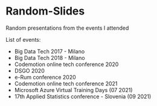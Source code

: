 # Random-Slides
Random presentations from the events I attended

List of events:
- Big Data Tech 2017 - Milano
- Big Data Tech 2018 - Milano
- Codemotion online tech conference 2020
- DSGO 2020
- e-Rum conference 2020
- Codemotion online tech conference 2021
- Microsoft Azure Virtual Training Days (07 2021)
- 17th Applied Statistics conference - Slovenia (09 2021)
